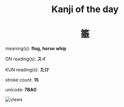 <h1 align="center">Kanji of the day</h1>
<h1 align="center">箠</h1>
<p align="left">meaning(s): <b>flog, horse whip</b></p>
<p align="left">ON reading(s): <b>スイ</b></p>
<p align="left">KUN reading(s): <b>たけ</b></p>
<p align="left">stroke count: <b>15</b></p>
<p align="left">unicode: <b>7BA0</b></p>
<p align="left"><img src="https://komarev.com/ghpvc/?username=tristanwagner-kanjioftheday&label=Views&color=0e75b6&style=flat" alt="views"/></p>
